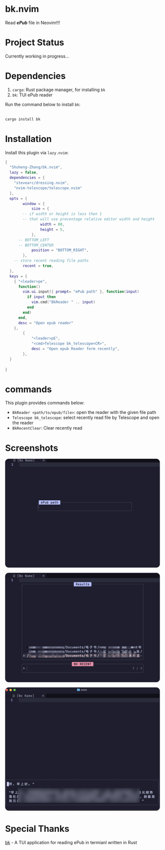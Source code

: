 # bk.nvim

Read **_ePub_** file in Neovim!!!

# Project Status

Currently working in progress...

# Dependencies

1. `cargo`: Rust package manager, for installing `bk`
2. `bk`: TUI ePub reader

Run the command below to install `bk`:

```bash

cargo install bk

```

# Installation

Install this plugin via `lazy.nvim`:

```lua
{
  "Shuheng-Zhang/bk.nvim",
  lazy = false,
  dependencies = {
    "stevearc/dressing.nvim",
    "nvim-telescope/telescope.nvim"
  },
  opts = {
		window = {
			size = {
        -- if width or height is less then 1
        -- that will use precentage relative editor width and height
				width = 80,
				height = 5,
			},
      -- BOTTOM_LEFT
      -- BOTTOM_CENTER
			position = "BOTTOM_RIGHT",
		},
    -- store recent reading file paths
		recent = true,
  },
  keys = {
    { "<leader>pe",
      function()
        vim.ui.input({ prompt= "ePub path" }, function(input)
          if input then
            vim.cmd("BkReader " .. input)
          end
        end)
      end,
      desc = "Open epub reader"
    },
		{
			"<leader>pE",
			"<cmd>Telescope bk_telescope<CR>",
			desc = "Open epub Reader form recently",
		},
  }

}
```

# commands

This plugin provides commands below:

- `BkReader <path/to/epub/file>`: open the reader with the given file path
- `Telescope bk_telescope`: select recently read file by Telescope and open the reader
- `BkRecentClear`: Clear recently read

# Screenshots

![bk_input_path](./assets/bk_input_path.jpg)

![bk_recent](./assets/bk_recent.jpg)

![bk_reading](./assets/bk_reading.jpg)

# Special Thanks

[bk](https://github.com/aeosynth/bk) - A TUI application for reading ePub in termianl written in Rust
